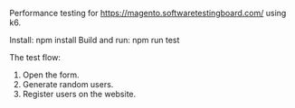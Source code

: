 Performance testing for https://magento.softwaretestingboard.com/ using k6.

Install: npm install
Build and run: npm run test

The test flow:
1. Open the form. 
2. Generate random users.
3. Register users on the website. 

